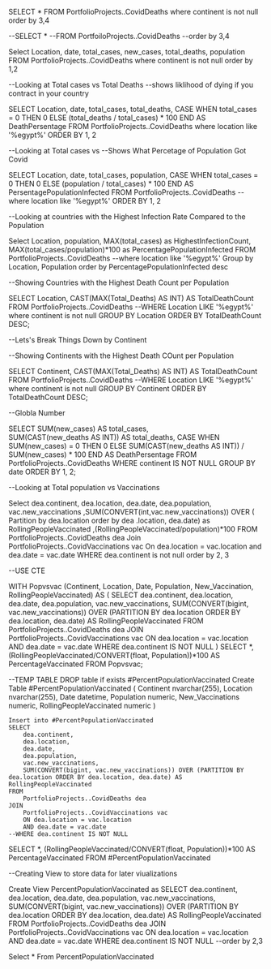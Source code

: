 SELECT *
FROM PortfolioProjects..CovidDeaths
where continent is not null
order by 3,4


--SELECT *
--FROM PortfoiloProjects..CovidDeaths
--order by 3,4

Select Location, date, total_cases, new_cases, total_deaths, population 
FROM PortfolioProjects..CovidDeaths
where continent is not null
order by 1,2 


--Looking at Total cases vs Total Deaths
--shows liklihood of dying if you contract in your country


SELECT Location, date, total_cases, total_deaths, 
    CASE 
        WHEN total_cases = 0 THEN 0
        ELSE (total_deaths / total_cases) * 100 
    END AS DeathPersentage
FROM 
   PortfolioProjects..CovidDeaths
where location like '%egypt%'
ORDER BY 
    1, 2


--Looking at Total cases vs 
--Shows What Percetage of Population Got Covid

SELECT Location, date, total_cases, population, 
    CASE 
        WHEN total_cases = 0 THEN 0
        ELSE (population / total_cases) * 100 
    END AS PersentagePopulationInfected
FROM 
   PortfolioProjects..CovidDeaths
--where location like '%egypt%'
ORDER BY 
    1, 2



--Looking at countries with the Highest Infection Rate Compared to the Population

Select Location, population,  MAX(total_cases) as HighestInfectionCount, MAX(total_cases/population)*100 as
    PercentagePopulationInfected
FROM PortfolioProjects..CovidDeaths
--where location like '%egypt%'
Group by Location, Population
order by PercentagePopulationInfected  desc


--Showing Countries with the Highest Death Count per Population

SELECT Location, CAST(MAX(Total_Deaths) AS INT) AS TotalDeathCount
FROM 
    PortfolioProjects..CovidDeaths
--WHERE Location LIKE '%egypt%'
where continent is not null
GROUP BY Location
ORDER BY TotalDeathCount DESC;



--Lets's Break Things Down by Continent 

--Showing Continents with the Highest Death COunt per Population

SELECT Continent, CAST(MAX(Total_Deaths) AS INT) AS TotalDeathCount
FROM 
    PortfolioProjects..CovidDeaths
--WHERE Location LIKE '%egypt%'
where continent is not null
GROUP BY Continent
ORDER BY TotalDeathCount DESC;


--Globla Number


SELECT 
    SUM(new_cases) AS total_cases,  
    SUM(CAST(new_deaths AS INT)) AS total_deaths,
    CASE 
        WHEN SUM(new_cases) = 0 THEN 0
        ELSE SUM(CAST(new_deaths AS INT)) / SUM(new_cases) * 100 
    END AS DeathPersentage
FROM 
    PortfolioProjects..CovidDeaths
WHERE 
    continent IS NOT NULL
GROUP BY  
    date
ORDER BY 
    1, 2;



--Looking at Total population vs Vaccinations

Select dea.continent, dea.location, dea.date, dea.population, vac.new_vaccinations
  ,SUM(CONVERT(int,vac.new_vaccinations)) OVER  ( Partition by dea.location order by dea .location, dea.date)
  as RollingPeopleVaccinated
  ,(RollingPeopleVaccinated/population)*100
FROM 
    PortfolioProjects..CovidDeaths dea
Join
   PortfolioProjects..CovidVaccinations vac
   On dea.location = vac.location
   and dea.date = vac.date
WHERE dea.continent is not null 
order by 2, 3


--USE CTE 


WITH Popvsvac (Continent, Location, Date, Population, New_Vaccination, RollingPeopleVaccinated)
AS
(
    SELECT 
        dea.continent, 
        dea.location, 
        dea.date, 
        dea.population, 
        vac.new_vaccinations,
        SUM(CONVERT(bigint, vac.new_vaccinations)) OVER (PARTITION BY dea.location ORDER BY dea.location, dea.date) AS RollingPeopleVaccinated
    FROM 
        PortfolioProjects..CovidDeaths dea
    JOIN
        PortfolioProjects..CovidVaccinations vac
        ON dea.location = vac.location
        AND dea.date = vac.date
    WHERE dea.continent IS NOT NULL 
)
SELECT 
    *,
    (RollingPeopleVaccinated/CONVERT(float, Population))*100 AS PercentageVaccinated
FROM 
    Popvsvac;




--TEMP TABLE 
DROP table if exists #PercentPopulationVaccinated
Create Table #PercentPopulationVaccinated
(
Continent nvarchar(255),
Location nvarchar(255),
Date datetime,
Population numeric,
New_Vaccinations numeric,
RollingPeopleVaccinated numeric
)

    Insert into #PercentPopulationVaccinated
    SELECT 
        dea.continent, 
        dea.location, 
        dea.date, 
        dea.population, 
        vac.new_vaccinations,
        SUM(CONVERT(bigint, vac.new_vaccinations)) OVER (PARTITION BY dea.location ORDER BY dea.location, dea.date) AS RollingPeopleVaccinated
    FROM 
        PortfolioProjects..CovidDeaths dea
    JOIN
        PortfolioProjects..CovidVaccinations vac
        ON dea.location = vac.location
        AND dea.date = vac.date
    --WHERE dea.continent IS NOT NULL 

SELECT 
    *,
    (RollingPeopleVaccinated/CONVERT(float, Population))*100 AS PercentageVaccinated
FROM 
    #PercentPopulationVaccinated



--Creating View to store data for later viualizations

Create View PercentPopulationVaccinated as 
   SELECT 
        dea.continent, 
        dea.location, 
        dea.date, 
        dea.population, 
        vac.new_vaccinations,
        SUM(CONVERT(bigint, vac.new_vaccinations)) OVER (PARTITION BY dea.location ORDER BY dea.location, dea.date) AS RollingPeopleVaccinated
    FROM 
        PortfolioProjects..CovidDeaths dea
    JOIN
        PortfolioProjects..CovidVaccinations vac
        ON dea.location = vac.location
        AND dea.date = vac.date
    WHERE dea.continent IS NOT NULL 
	--order by 2,3


Select *
From PercentPopulationVaccinated
